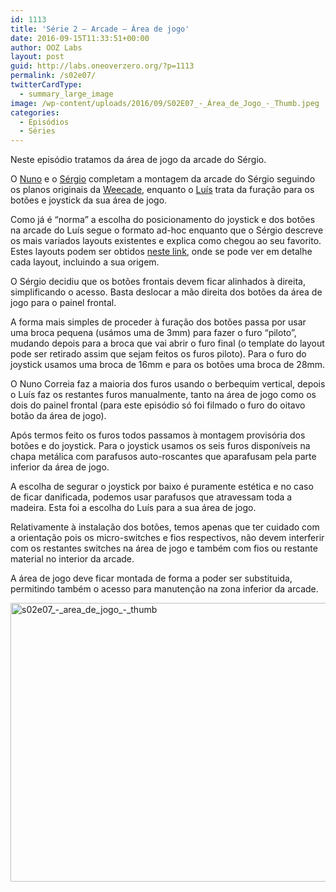 ```yaml
---
id: 1113
title: 'Série 2 — Arcade — Área de jogo'
date: 2016-09-15T11:33:51+00:00
author: OOZ Labs
layout: post
guid: http://labs.oneoverzero.org/?p=1113
permalink: /s02e07/
twitterCardType:
  - summary_large_image
image: /wp-content/uploads/2016/09/S02E07_-_Área_de_Jogo_-_Thumb.jpeg
categories:
  - Episódios
  - Séries
---
```

Neste episódio tratamos da área de jogo da arcade do Sérgio.



O [Nuno](http://labs.oneoverzero.org/equipa/nuno-correia/) e o [Sérgio](http://labs.oneoverzero.org/series/serie-2/convidado-especial-sergio-bernardino/) completam a montagem da arcade do Sérgio seguindo os planos originais da [Weecade](http://www.koenigs.dk/mame/eng/stepweecade.htm), enquanto o [Luís](http://labs.oneoverzero.org/equipa/luis-correia/) trata da furação para os botões e joystick da sua área de jogo.

Como já é &#8220;norma&#8221; a escolha do posicionamento do joystick e dos botões na arcade do Luís segue o formato ad-hoc enquanto que o Sérgio descreve os mais variados layouts existentes e explica como chegou ao seu favorito. Estes layouts podem ser obtidos [neste link](http://slagcoin.com/joystick/layout.html), onde se pode ver em detalhe cada layout, incluindo a sua origem.

O Sérgio decidiu que os botões frontais devem ficar alinhados à direita, simplificando o acesso. Basta deslocar a mão direita dos botões da área de jogo para o painel frontal.

A forma mais simples de proceder à furação dos botões passa por usar uma broca pequena (usámos uma de 3mm) para fazer o furo &#8220;piloto&#8221;, mudando depois para a broca que vai abrir o furo final (o template do layout pode ser retirado assim que sejam feitos os furos piloto). Para o furo do joystick usamos uma broca de 16mm e para os botões uma broca de 28mm.

O Nuno Correia faz a maioria dos furos usando o berbequim vertical, depois o Luís faz os restantes furos manualmente, tanto na área de jogo como os dois do painel frontal (para este episódio só foi filmado o furo do oitavo botão da área de jogo).

Após termos feito os furos todos passamos à montagem provisória dos botões e do joystick. Para o joystick usamos os seis furos disponíveis na chapa metálica com parafusos auto-roscantes que aparafusam pela parte inferior da área de jogo.

A escolha de segurar o joystick por baixo é puramente estética e no caso de ficar danificada, podemos usar parafusos que atravessam toda a madeira. Esta foi a escolha do Luís para a sua área de jogo.

Relativamente à instalação dos botões, temos apenas que ter cuidado com a orientação pois os micro-switches e fios respectivos, não devem interferir com os restantes switches na área de jogo e também com fios ou restante material no interior da arcade.

A área de jogo deve ficar montada de forma a poder ser substituida, permitindo também o acesso para manutenção na zona inferior da arcade.

[<img class="aligncenter size-large wp-image-1121" src="http://labs.oneoverzero.org/wp-content/uploads/2016/09/S02E07_-_Área_de_Jogo_-_Thumb-1024x576.jpeg" alt="s02e07_-_area_de_jogo_-_thumb" width="792" height="446" srcset="http://labs.oneoverzero.org/wp-content/uploads/2016/09/S02E07_-_Área_de_Jogo_-_Thumb-1024x576.jpeg 1024w, http://labs.oneoverzero.org/wp-content/uploads/2016/09/S02E07_-_Área_de_Jogo_-_Thumb-300x169.jpeg 300w, http://labs.oneoverzero.org/wp-content/uploads/2016/09/S02E07_-_Área_de_Jogo_-_Thumb-768x432.jpeg 768w" sizes="(max-width: 792px) 100vw, 792px" />](http://labs.oneoverzero.org/wp-content/uploads/2016/09/S02E07_-_Área_de_Jogo_-_Thumb.jpeg)